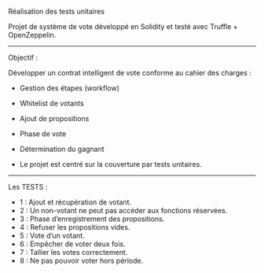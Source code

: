Réalisation des tests unitaires

Projet de système de vote développé en Solidity et testé avec Truffle + OpenZeppelin.

---

Objectif :

Développer un contrat intelligent de vote conforme au cahier des charges :

- Gestion des étapes (workflow)
- Whitelist de votants
- Ajout de propositions
- Phase de vote
- Détermination du gagnant

- Le projet est centré sur la couverture par tests unitaires.

---

Les TESTS :
- 1 : Ajout et récupération de votant.
- 2 : Un non-votant ne peut pas accéder aux fonctions réservées.
- 3 : Phase d’enregistrement des propositions.
- 4 : Refuser les propositions vides.
- 5 : Vote d’un votant.
- 6 : Empêcher de voter deux fois.
- 7 : Tallier les votes correctement.
- 8 : Ne pas pouvoir voter hors période.
